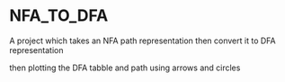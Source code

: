 # NFA_TO_DFA
A project which takes an NFA path representation then convert it to DFA representation 

then plotting the DFA tabble and path using arrows and circles

